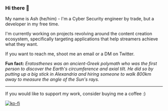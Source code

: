### Hi there 👋

My name is Ash (he/him) - I'm a Cyber Security engineer by trade, but a developer in my free time.

I'm currently working on projects revolving around the content creation ecosystem, specifically targeting applications that help streamers achieve what they want.

If you want to reach me, shoot me an email or a DM on Twitter.

**Fun fact:** _Eratosthenes was an ancient-Greek polymath who was the first person to discover the Earth's circumference and axial tilt. He did so by putting up a big stick in Alexandria and hiring someone to walk 800km away to measure the angle of the Sun's rays._

----

If you would like to support my work, consider buying me a coffee :)

[![ko-fi](https://ko-fi.com/img/githubbutton_sm.svg)](https://ko-fi.com/B0B06MV7P)
